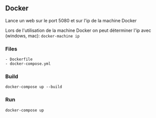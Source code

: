 ## Docker

Lance un web sur le port 5080 et sur l'ip de la machine Docker

Lors de l'utilisation de la machine Docker on peut déterminer l'ip
    avec (windows, mac):
    ```docker-machine ip```

### Files
    - Dockerfile
    - docker-compose.yml

### Build
```docker-compose up --build```

### Run
```docker-compose up```
